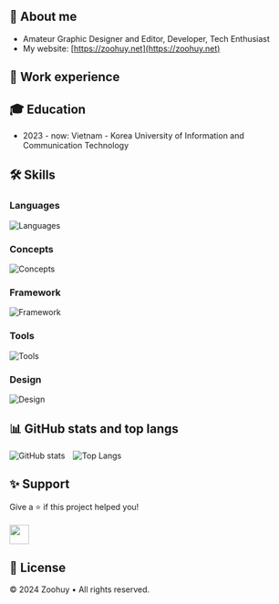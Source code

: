 ## 👋 About me
- Amateur Graphic Designer and Editor, Developer, Tech Enthusiast<br>
- My website: [https://zoohuy.net](https://zoohuy.net)

## 🏢 Work experience

## 🎓 Education
- 2023 - now: Vietnam - Korea University of Information and Communication Technology

## 🛠️ Skills
### Languages
![Languages]([https://skillicons.dev/icons?i=vscode,eclipse,figma,ps,ai,ae,pr](https://skillicons.dev/icons?i=html,css,scss,js,py,cpp,java,php,mysql))
### Concepts
![Concepts](https://skillicons.dev/icons?i=git,postman)
### Framework
![Framework](https://skillicons.dev/icons?i=react)
### Tools
![Tools](https://skillicons.dev/icons?i=bash,git,github,postman,mongodb)
### Design
![Design](https://skillicons.dev/icons?i=ai,figma,ps,ae,pr)

## 📊 GitHub stats and top langs
![GitHub stats](https://github-readme-stats.vercel.app/api?username=zoohuyvn&show_icons=true&theme=transparent)&emsp;![Top Langs](https://github-readme-stats.vercel.app/api/top-langs/?username=zoohuyvn&layout=compact&theme=transparent)

## ✨ Support
Give a ⭐ if this project helped you!<br><br>
<a href='https://www.buymeacoffee.com/zoohuyvn' target='_blank'><img style='height: 34px' src='https://i.imgur.com/Y2Ta2iz.png'/></a>

## 📄 License
© 2024 Zoohuy • All rights reserved.
